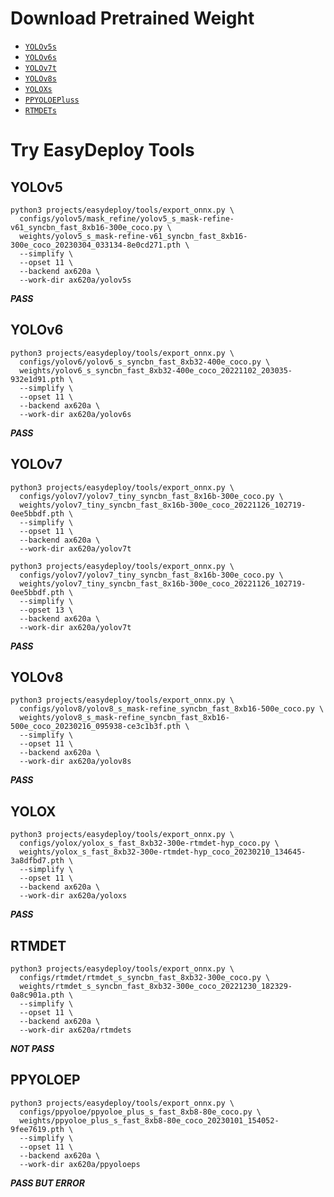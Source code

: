 # Download Pretrained Weight

- [`YOLOv5s`](https://download.openmmlab.com/mmyolo/v0/yolov5/mask_refine/yolov5_s_mask-refine-v61_syncbn_fast_8xb16-300e_coco/yolov5_s_mask-refine-v61_syncbn_fast_8xb16-300e_coco_20230304_033134-8e0cd271.pth)
- [`YOLOv6s`](https://download.openmmlab.com/mmyolo/v0/yolov6/yolov6_s_syncbn_fast_8xb32-400e_coco/yolov6_s_syncbn_fast_8xb32-400e_coco_20221102_203035-932e1d91.pth)
- [`YOLOv7t`](https://download.openmmlab.com/mmyolo/v0/yolov7/yolov7_tiny_syncbn_fast_8x16b-300e_coco/yolov7_tiny_syncbn_fast_8x16b-300e_coco_20221126_102719-0ee5bbdf.pth)
- [`YOLOv8s`](https://download.openmmlab.com/mmyolo/v0/yolov8/yolov8_s_mask-refine_syncbn_fast_8xb16-500e_coco/yolov8_s_mask-refine_syncbn_fast_8xb16-500e_coco_20230216_095938-ce3c1b3f.pth)
- [`YOLOXs`](https://download.openmmlab.com/mmyolo/v0/yolox/yolox_s_fast_8xb32-300e-rtmdet-hyp_coco/yolox_s_fast_8xb32-300e-rtmdet-hyp_coco_20230210_134645-3a8dfbd7.pth)
- [`PPYOLOEPluss`](https://download.openmmlab.com/mmyolo/v0/ppyoloe/ppyoloe_plus_s_fast_8xb8-80e_coco/ppyoloe_plus_s_fast_8xb8-80e_coco_20230101_154052-9fee7619.pth)
- [`RTMDETs`](https://download.openmmlab.com/mmyolo/v0/rtmdet/rtmdet_s_syncbn_fast_8xb32-300e_coco/rtmdet_s_syncbn_fast_8xb32-300e_coco_20221230_182329-0a8c901a.pth)

# Try EasyDeploy Tools

## YOLOv5

```shell
python3 projects/easydeploy/tools/export_onnx.py \
  configs/yolov5/mask_refine/yolov5_s_mask-refine-v61_syncbn_fast_8xb16-300e_coco.py \
  weights/yolov5_s_mask-refine-v61_syncbn_fast_8xb16-300e_coco_20230304_033134-8e0cd271.pth \
  --simplify \
  --opset 11 \
  --backend ax620a \
  --work-dir ax620a/yolov5s
```

***PASS***

## YOLOv6

```shell
python3 projects/easydeploy/tools/export_onnx.py \
  configs/yolov6/yolov6_s_syncbn_fast_8xb32-400e_coco.py \
  weights/yolov6_s_syncbn_fast_8xb32-400e_coco_20221102_203035-932e1d91.pth \
  --simplify \
  --opset 11 \
  --backend ax620a \
  --work-dir ax620a/yolov6s
```

***PASS***

## YOLOv7

```shell
python3 projects/easydeploy/tools/export_onnx.py \
  configs/yolov7/yolov7_tiny_syncbn_fast_8x16b-300e_coco.py \
  weights/yolov7_tiny_syncbn_fast_8x16b-300e_coco_20221126_102719-0ee5bbdf.pth \
  --simplify \
  --opset 11 \
  --backend ax620a \
  --work-dir ax620a/yolov7t

python3 projects/easydeploy/tools/export_onnx.py \
  configs/yolov7/yolov7_tiny_syncbn_fast_8x16b-300e_coco.py \
  weights/yolov7_tiny_syncbn_fast_8x16b-300e_coco_20221126_102719-0ee5bbdf.pth \
  --simplify \
  --opset 13 \
  --backend ax620a \
  --work-dir ax620a/yolov7t
```

***PASS***

## YOLOv8

```shell
python3 projects/easydeploy/tools/export_onnx.py \
  configs/yolov8/yolov8_s_mask-refine_syncbn_fast_8xb16-500e_coco.py \
  weights/yolov8_s_mask-refine_syncbn_fast_8xb16-500e_coco_20230216_095938-ce3c1b3f.pth \
  --simplify \
  --opset 11 \
  --backend ax620a \
  --work-dir ax620a/yolov8s
```

***PASS***

## YOLOX

```shell
python3 projects/easydeploy/tools/export_onnx.py \
  configs/yolox/yolox_s_fast_8xb32-300e-rtmdet-hyp_coco.py \
  weights/yolox_s_fast_8xb32-300e-rtmdet-hyp_coco_20230210_134645-3a8dfbd7.pth \
  --simplify \
  --opset 11 \
  --backend ax620a \
  --work-dir ax620a/yoloxs
```

***PASS***

## RTMDET

```shell
python3 projects/easydeploy/tools/export_onnx.py \
  configs/rtmdet/rtmdet_s_syncbn_fast_8xb32-300e_coco.py \
  weights/rtmdet_s_syncbn_fast_8xb32-300e_coco_20221230_182329-0a8c901a.pth \
  --simplify \
  --opset 11 \
  --backend ax620a \
  --work-dir ax620a/rtmdets
```

***NOT PASS***

## PPYOLOEP

```shell
python3 projects/easydeploy/tools/export_onnx.py \
  configs/ppyoloe/ppyoloe_plus_s_fast_8xb8-80e_coco.py \
  weights/ppyoloe_plus_s_fast_8xb8-80e_coco_20230101_154052-9fee7619.pth \
  --simplify \
  --opset 11 \
  --backend ax620a \
  --work-dir ax620a/ppyoloeps
```

***PASS BUT ERROR***
